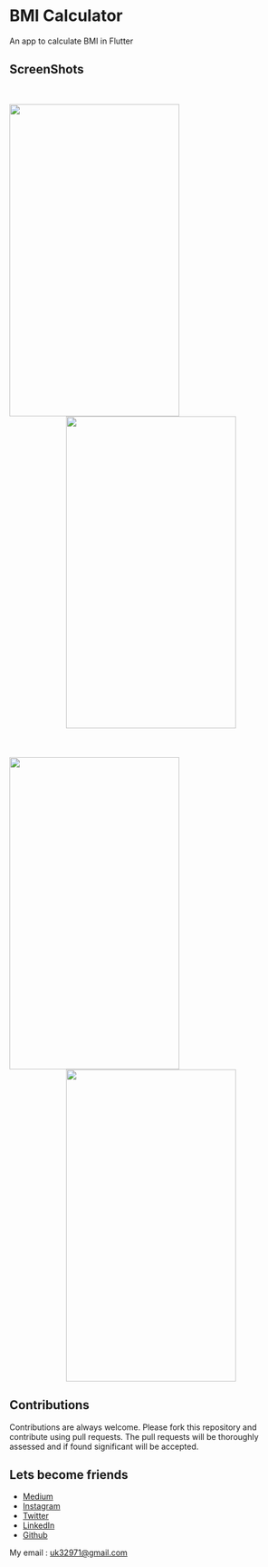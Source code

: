 # BMI Calculator
  An app to calculate BMI in Flutter

## ScreenShots

<br>

<img height=550 width=300 src="https://github.com/usman18/BMI-Calculator/blob/master/Screenshots/Bmi1.JPG"
/><img height=550 width=300 src="https://github.com/usman18/BMI-Calculator/blob/master/Screenshots/Bmi2.JPG" hspace=100
/>
<br><br><br><br>
<img height=550 width=300 src="https://github.com/usman18/BMI-Calculator/blob/master/Screenshots/Bmi3.JPG"
/><img height=550 width=300 src="https://github.com/usman18/BMI-Calculator/blob/master/Screenshots/Bmi4.JPG" hspace=100
/>

## Contributions
Contributions are always welcome. Please fork this repository and contribute using pull requests. The pull requests will be thoroughly assessed and if found significant will be accepted.

## Lets become friends
- [Medium](https://medium.com/@usman18)
- [Instagram](https://www.instagram.com/usman__khan18)
- [Twitter](https://www.twitter.com/khan_usman_18)
- [LinkedIn](https://www.linkedin.com/in/usman-khan-7b04b1138)
- [Github](https://github.com/usman18)

My email : uk32971@gmail.com
